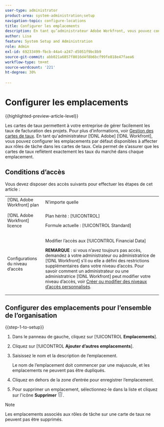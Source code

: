 ```yaml
---
user-type: administrator
product-area: system-administration;setup
navigation-topic: configure-locations
title: Configurer les emplacements
description: En tant qu’administrateur Adobe Workfront, vous pouvez configurer les emplacements par défaut disponibles à affecter aux rôles de tâche dans les cartes de taux.
author: Lisa
feature: System Setup and Administration
role: Admin
exl-id: 69233499-fbcb-44a4-a247-d5051f9bc8b9
source-git-commit: abb021a6857f8016d4f8b6bcf99fe818e47faea6
workflow-type: tm+mt
source-wordcount: '221'
ht-degree: 30%

---
```


# Configurer les emplacements

{{highlighted-preview-article-level}}

Les cartes de taux permettent à votre entreprise de gérer facilement les taux de facturation des projets. Pour plus d’informations, voir [Gestion des cartes de taux](/help/quicksilver/administration-and-setup/set-up-workfront/configure-system-defaults/manage-rate-cards.md). En tant qu&#39;administrateur [!DNL Adobe] [!DNL Workfront], vous pouvez configurer les emplacements par défaut disponibles à affecter aux rôles de tâche dans les cartes de taux. Cela permet de s’assurer que les cartes de taux reflètent exactement les taux du marché dans chaque emplacement.

## Conditions d’accès

Vous devez disposer des accès suivants pour effectuer les étapes de cet article :

<table style="table-layout:auto"> 
 <col> 
 <col> 
 <tbody> 
  <tr> 
   <td role="rowheader">[!DNL Adobe Workfront] plan</td> 
   <td>N’importe quelle</td> 
  </tr> 
  <tr> 
   <td role="rowheader">[!DNL Adobe Workfront] licence</td> 
   <td><p>Plan hérité : [!UICONTROL]</p>
       <p>Formule actuelle : [!UICONTROL Standard]</p></td> 
  </tr> 
  <tr> 
   <td role="rowheader">Configurations du niveau d’accès</td> 
   <td> <p>Modifier l’accès aux [!UICONTROL Financial Data]</p> <p><b>REMARQUE</b> : si vous n’avez toujours pas accès, demandez à votre administrateur ou administratrice de [!DNL Workfront] s’il ou elle a défini des restrictions supplémentaires dans votre niveau d’accès. Pour savoir comment un administrateur ou une administratrice [!DNL Workfront] peut modifier votre niveau d’accès, voir <a href="../../../administration-and-setup/add-users/configure-and-grant-access/create-modify-access-levels.md" class="MCXref xref">Créer ou modifier des niveaux d’accès personnalisés</a>.</p> </td> 
  </tr> 
 </tbody> 
</table>

## Configurer des emplacements pour l’ensemble de l’organisation

{{step-1-to-setup}}

1. Dans le panneau de gauche, cliquez sur [!UICONTROL **Emplacements**].
1. Cliquez sur [!UICONTROL **Ajouter d’autres emplacements**].
1. Saisissez le nom et la description de l’emplacement.

   Le nom de l’emplacement doit commencer par une majuscule, et les emplacements ne peuvent pas être dupliqués.

1. Cliquez en dehors de la zone d’entrée pour enregistrer l’emplacement.
1. Pour supprimer un emplacement, sélectionnez-le dans la liste et cliquez sur l&#39;icône **Supprimer** ![Icône Supprimer](assets/delete.png).

>[!NOTE]
>
>Les emplacements associés aux rôles de tâche sur une carte de taux ne peuvent pas être supprimés.
